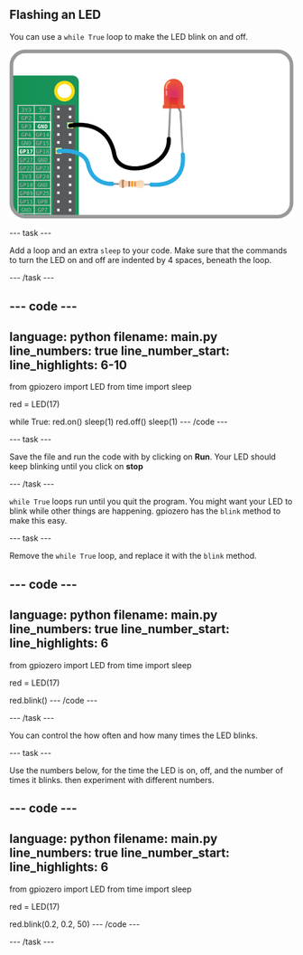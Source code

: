 ## Flashing an LED

You can use a `while True` loop to make the LED blink on and off.

![An LED and resistor connected from GPIO 17 to GND on the Raspberry Pi](images/led-gpio17.png)


--- task ---

Add a loop and an extra `sleep` to your code. Make sure that the commands to turn the LED on and off are indented by 4 spaces, beneath the loop.

--- /task ---

--- code ---
---
language: python
filename: main.py
line_numbers: true
line_number_start: 
line_highlights: 6-10
---
from gpiozero import LED
from time import sleep

red = LED(17)

while True:
    red.on()
    sleep(1)
    red.off()
    sleep(1)
--- /code ---

--- task ---

Save the file and run the code with by clicking on **Run**. Your LED should keep blinking until you click on **stop**

--- /task ---

`while True` loops run until you quit the program. You might want your LED to blink while other things are happening. gpiozero has the `blink` method to make this easy.

--- task ---

Remove the `while True` loop, and replace it with the `blink` method.

--- code ---
---
language: python
filename: main.py
line_numbers: true
line_number_start: 
line_highlights: 6
---
from gpiozero import LED
from time import sleep

red = LED(17)

red.blink()
--- /code ---

--- /task ---

You can control the how often and how many times the LED blinks.

--- task ---

Use the numbers below, for the time the LED is on, off, and the number of times it blinks. then experiment with different numbers.

--- code ---
---
language: python
filename: main.py
line_numbers: true
line_number_start: 
line_highlights: 6
---
from gpiozero import LED
from time import sleep

red = LED(17)

red.blink(0.2, 0.2, 50)
--- /code ---

--- /task ---